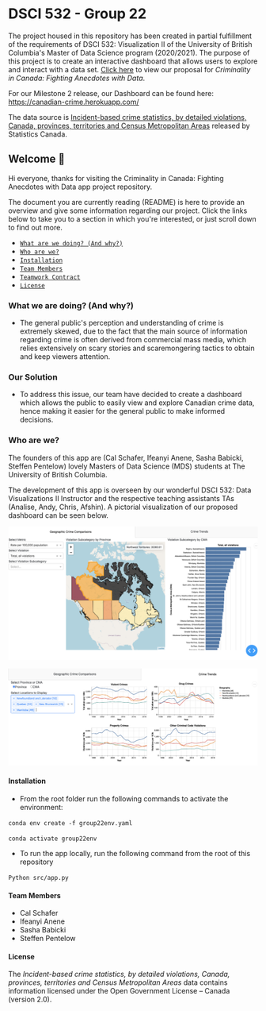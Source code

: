 # DSCI 532 - Group 22

The project housed in this repository has been created in partial fulfillment of the requirements of DSCI 532: Visualization II of the University of British Columbia's Master of Data Science program (2020/2021).  The purpose of this project is to create an interactive dashboard that allows users to explore and interact with a data set.  [Click here](https://github.com/UBC-MDS/532_Group_22/blob/main/proposal.md) to view our proposal for *Criminality in Canada: Fighting Anecdotes with Data*. 

For our Milestone 2 release, our Dashboard can be found here: https://canadian-crime.herokuapp.com/

The data source is [Incident-based crime statistics, by detailed violations, Canada, provinces, territories and Census Metropolitan Areas](https://www150.statcan.gc.ca/t1/tbl1/en/cv.action?pid=3510017701) released by Statistics Canada.


## Welcome :tada:

Hi everyone, thanks for visiting the Criminality in Canada: Fighting Anecdotes with Data app project repository. 

The document you are currently reading (README) is here to provide an overview and give some information regarding our project. Click the links below to take you to a section in which you're interested, or just scroll down to find out more. 


* [`What are we doing? (And why?)`](#What-are-we-doing-And-why?)
* [`Who are we?`](#Who-are-we?)
* [`Installation`](#Installation)
* [`Team Members`](#team-members)
* [`Teamwork Contract`](#teamwork-contract)
* [`License`](#license)

### What we are doing? (And why?)

* The general public's perception and understanding of crime is extremely skewed, due to the fact that the main source of information regarding crime is often derived from commercial mass media, which relies extensively on scary stories and scaremongering tactics to obtain and keep viewers attention. 

### Our Solution

* To address this issue, our team have decided to create a dashboard which allows the public to easily view and explore Canadian crime data, hence making it easier for the general public to make informed decisions. 


### Who are we?

The founders of this app are (Cal Schafer, Ifeanyi Anene, Sasha Babicki, Steffen Pentelow) lovely Masters of Data Science (MDS) students at The University of British Columbia. 

The development of this app is overseen by our wonderful DSCI 532: Data Visualizations II Instructor and the respective teaching assistants TAs (Analise, Andy, Chris, Afshin). A pictorial visualization of our proposed dashboard can be seen below. 


![Tab 1](doc/images/tab1_01_feb.png "Tab 1 - Geographic Crime Comparisons")


![Tab 2](doc/images/tab2_01_feb.png "Tab 2 - Crime Time Trends")




#### Installation

- From the root folder run the following commands to activate the environment:

`conda env create -f group22env.yaml`

`conda activate group22env`

- To run the app locally, run the following command from the root of this repository

`Python src/app.py`


#### Team Members
- Cal Schafer
- Ifeanyi Anene
- Sasha Babicki
- Steffen Pentelow

#### License
The *Incident-based crime statistics, by detailed violations, Canada, provinces, territories and Census Metropolitan Areas* data contains information licensed under the Open Government License – Canada (version 2.0).
